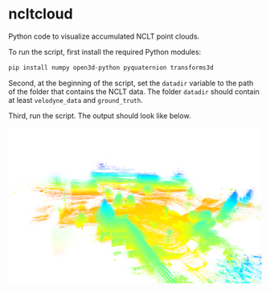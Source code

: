 # ncltcloud

Python code to visualize accumulated NCLT point clouds.

To run the script, first install the required Python modules:

```bash
pip install numpy open3d-python pyquaternion transforms3d
```

Second, at the beginning of the script, set the `datadir` variable to the path of the folder that contains the NCLT data.
The folder `datadir` should contain at least `velodyne_data` and `ground_truth`.

Third, run the script.
The output should look like below.

![Point Cloud Screenshot](screenshot.png)
